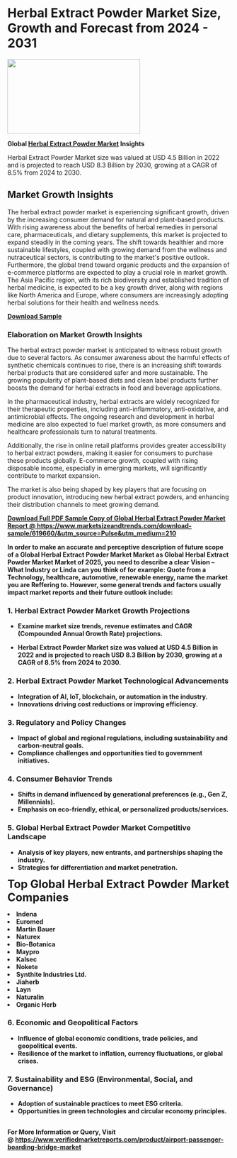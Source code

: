 <H1>Herbal Extract Powder Market Size, Growth and Forecast from 2024 - 2031</H1><img class="aligncenter size-medium wp-image-584254" src="https://thirdeyenews.in/wp-content/uploads/2024/09/Global-Market-Research-300x168.jpeg" alt="" width="300" height="168" /><p><strong>Global&nbsp;<a href="https://www.marketsizeandtrends.com/download-sample/619660/&amp;utm_source=Pulse&amp;utm_medium=210">Herbal Extract Powder Market</a> Insights</strong></p><p>Herbal Extract Powder Market size was valued at USD 4.5 Billion in 2022 and is projected to reach USD 8.3 Billion by 2030, growing at a CAGR of 8.5% from 2024 to 2030.</p><p><h2>Market Growth Insights</h2> <p>The herbal extract powder market is experiencing significant growth, driven by the increasing consumer demand for natural and plant-based products. With rising awareness about the benefits of herbal remedies in personal care, pharmaceuticals, and dietary supplements, this market is projected to expand steadily in the coming years. The shift towards healthier and more sustainable lifestyles, coupled with growing demand from the wellness and nutraceutical sectors, is contributing to the market's positive outlook. Furthermore, the global trend toward organic products and the expansion of e-commerce platforms are expected to play a crucial role in market growth. The Asia Pacific region, with its rich biodiversity and established tradition of herbal medicine, is expected to be a key growth driver, along with regions like North America and Europe, where consumers are increasingly adopting herbal solutions for their health and wellness needs.</p> <p><strong><a href="sample-link.com">Download Sample</a></strong></p> <h3>Elaboration on Market Growth Insights</h3> <p>The herbal extract powder market is anticipated to witness robust growth due to several factors. As consumer awareness about the harmful effects of synthetic chemicals continues to rise, there is an increasing shift towards herbal products that are considered safer and more sustainable. The growing popularity of plant-based diets and clean label products further boosts the demand for herbal extracts in food and beverage applications.</p> <p>In the pharmaceutical industry, herbal extracts are widely recognized for their therapeutic properties, including anti-inflammatory, anti-oxidative, and antimicrobial effects. The ongoing research and development in herbal medicine are also expected to fuel market growth, as more consumers and healthcare professionals turn to natural treatments.</p> <p>Additionally, the rise in online retail platforms provides greater accessibility to herbal extract powders, making it easier for consumers to purchase these products globally. E-commerce growth, coupled with rising disposable income, especially in emerging markets, will significantly contribute to market expansion.</p> <p>The market is also being shaped by key players that are focusing on product innovation, introducing new herbal extract powders, and enhancing their distribution channels to meet growing demand.</p> <p><strong><a href="more-info-link.com"></p><p><span class=""><strong>Download Full PDF Sample Copy of Global Herbal Extract Powder Market Report</strong> @ <a href="https://www.marketsizeandtrends.com/download-sample/619660/&amp;utm_source=Pulse&amp;utm_medium=210" target="_blank">https://www.marketsizeandtrends.com/download-sample/619660/&amp;utm_source=Pulse&amp;utm_medium=210</a></span></p><p>In order to make an accurate and perceptive description of future scope of a Global&nbsp;Herbal Extract Powder Market Market as Global&nbsp;Herbal Extract Powder Market Market of 2025, you need to describe a clear Vision &ndash; What Industry or Linda can you think of for example: Quote from a Technology, healthcare, automotive, renewable energy, name the market you are Reffering to. However, some general trends and factors usually impact market reports and their future outlook include:</p><h3>1.&nbsp;<strong>Herbal Extract Powder Market Growth Projections</strong></h3><ul><li>Examine market size trends, revenue estimates and CAGR (Compounded Annual Growth Rate) projections.</li><li><p>Herbal Extract Powder Market size was valued at USD 4.5 Billion in 2022 and is projected to reach USD 8.3 Billion by 2030, growing at a CAGR of 8.5% from 2024 to 2030.</p></li></ul><h3>2.&nbsp;<strong>Herbal Extract Powder Market Technological Advancements</strong></h3><ul><li>Integration of AI, IoT, blockchain, or automation in the industry.</li><li>Innovations driving cost reductions or improving efficiency.</li></ul><h3>3.&nbsp;<strong>Regulatory and Policy Changes</strong></h3><ul><li>Impact of global and regional regulations, including sustainability and carbon-neutral goals.</li><li>Compliance challenges and opportunities tied to government initiatives.</li></ul><h3>4.&nbsp;<strong>Consumer Behavior Trends</strong></h3><ul><li>Shifts in demand influenced by generational preferences (e.g., Gen Z, Millennials).</li><li>Emphasis on eco-friendly, ethical, or personalized products/services.</li></ul><h3>5.&nbsp;<strong>Global Herbal Extract Powder Market Competitive Landscape</strong></h3><ul><li>Analysis of key players, new entrants, and partnerships shaping the industry.</li><li>Strategies for differentiation and market penetration.</li></ul><p data-pm-slice="1 1 []"><span style="color: inherit; font-family: inherit; font-size: 25px;">Top Global Herbal Extract Powder Market Companies</span></p><div class="" data-test-id=""><p><li>Indena</li><li> Euromed</li><li> Martin Bauer</li><li> Naturex</li><li> Bio-Botanica</li><li> Maypro</li><li> Kalsec</li><li> Nokete</li><li> Synthite Industries Ltd.</li><li> Jiaherb</li><li> Layn</li><li> Naturalin</li><li> Organic Herb</li></p></div><h3>6.&nbsp;<strong>Economic and Geopolitical Factors</strong></h3><ul><li>Influence of global economic conditions, trade policies, and geopolitical events.</li><li>Resilience of the market to inflation, currency fluctuations, or global crises.</li></ul><h3>7.&nbsp;<strong>Sustainability and ESG (Environmental, Social, and Governance)</strong></h3><ul><li>Adoption of sustainable practices to meet ESG criteria.</li><li>Opportunities in green technologies and circular economy principles.</li></ul><h2><strong style="font-size: 14px;">For More Information or Query, Visit @&nbsp;</strong><a style="background-color: #ffffff; font-size: 14px;" href="https://www.marketsizeandtrends.com/report/herbal-extract-powder-market/" target="_blank">https://www.verifiedmarketreports.com/product/airport-passenger-boarding-bridge-market</a></h2>
